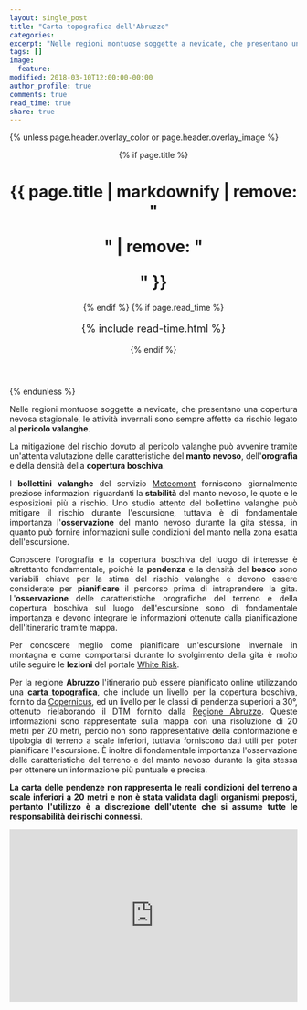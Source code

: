```yaml
---
layout: single_post
title: "Carta topografica dell'Abruzzo"
categories:
excerpt: "Nelle regioni montuose soggette a nevicate, che presentano una copertura nevosa stagionale, le attività invernali..."
tags: []
image:
  feature:
modified: 2018-03-10T12:00:00-00:00 
author_profile: true
comments: true
read_time: true
share: true
---
```

{% unless page.header.overlay_color or page.header.overlay_image %}
<header>
  {% if page.title %}<h1 class="page__title" itemprop="headline">{{ page.title | markdownify | remove: "<p>" | remove: "</p>" }}</h1>{% endif %}
  {% if page.read_time %}
    <p style="font-size:18px" class="page__meta">
      <i class="fa fa-clock-o" aria-hidden="true"></i> {% include read-time.html %}<BR>
    </p>
  {% endif %}
</header>
{% endunless %}

<p style="text-align: justify;">
Nelle regioni montuose soggette a nevicate, che presentano una copertura nevosa stagionale, le attività invernali sono
sempre affette da rischio legato al <b>pericolo valanghe</b>. 

<p style="text-align: justify;">
La mitigazione del rischio dovuto al pericolo valanghe può avvenire tramite un'attenta valutazione delle caratteristiche del 
<b>manto nevoso</b>, dell'<b>orografia</b> e della densità della <b>copertura boschiva</b>.

<p style="text-align: justify;">
I <b>bollettini valanghe</b> del servizio
<a href="http://www.meteomont.gov.it/infoMeteo/stampaBollettinoStampa.do?settore=D" target="_blank">Meteomont</a> forniscono giornalmente 
preziose informazioni riguardanti la <b>stabilità</b> del manto nevoso, le quote e le esposizioni più a rischio. Uno studio
attento del bollettino valanghe può mitigare il rischio durante l'escursione, tuttavia è di fondamentale
importanza l'<b>osservazione</b> del manto nevoso durante la gita stessa, in quanto può fornire informazioni sulle condizioni del
manto nella zona esatta dell'escursione.

<p style="text-align: justify;">
Conoscere l'orografia e la copertura boschiva del luogo di interesse è altrettanto fondamentale, poichè la <b>pendenza</b> e la densità del <b>bosco</b> sono variabili chiave per la stima del rischio valanghe e devono essere considerate per <b>pianificare</b> il percorso prima di intraprendere la gita. L'<b>osservazione</b> delle caratteristiche orografiche del terreno e della copertura boschiva sul luogo dell'escursione sono di fondamentale importanza e devono integrare le informazioni ottenute dalla pianificazione dell'itinerario tramite mappa.

<p style="text-align: justify;">
Per conoscere meglio come pianificare un'escursione invernale in montagna e come comportarsi durante lo svolgimento della gita è molto utile seguire le <b>lezioni</b> del portale <a href="https://www.whiterisk.ch/it/" target="_blank">White Risk</a>.

<p style="text-align: justify;">
Per la regione <b>Abruzzo</b> l'itinerario può essere pianificato online utilizzando una <a href="https://edrap.github.io/leaflet/abruzzo20m.html" target="_blank"><b>carta topografica</b></a>, che include un livello per la copertura boschiva, fornito da <a href="https://land.copernicus.eu/pan-european/high-resolution-layers/forests/tree-cover-density" target="_blank">Copernicus</a>, ed un livello per le classi di pendenza superiori a 30°, ottenuto rielaborando il DTM fornito dalla 
<a href="http://opendata.regione.abruzzo.it/content/modello-digitale-del-terreno-risoluzione-10x10-metri" target="_blank">Regione Abruzzo</a>. Queste informazioni sono rappresentate sulla mappa con una risoluzione di 20 metri per 20 metri, perciò non sono rappresentative della conformazione e tipologia di terreno a scale inferiori, tuttavia forniscono dati utili per poter pianificare l'escursione. È inoltre di fondamentale importanza l'osservazione delle caratteristiche del terreno e del manto nevoso durante la gita stessa per ottenere un'informazione più puntuale e precisa.

<p style="text-align: justify;">
<b>La carta delle pendenze non rappresenta le reali condizioni del terreno a scale inferiori a 20 metri e non è stata validata dagli organismi preposti, pertanto l'utilizzo è a discrezione dell'utente che si assume tutte le responsabilità dei rischi connessi</b>.

<div style="width: 100%; height: 100%; margin: 0 auto;">
<div style="position: relative; padding-top: 60%;"><iframe style="position: absolute; top: 0; left: 0; width: 100%; height: 100%;" src="https://edrap.github.io/leaflet/abruzzo20m.html" frameborder="0" allowfullscreen="allowfullscreen"></iframe></div>
</div>

{% if page.comments %}
<div id="disqus_thread"></div>
<script id="dsq-count-scr" src="//https-edrap-github-io.disqus.com/count.js" async></script>
<script>
/**
*  RECOMMENDED CONFIGURATION VARIABLES: EDIT AND UNCOMMENT THE SECTION BELOW TO INSERT DYNAMIC VALUES FROM YOUR PLATFORM OR CMS.
*  LEARN WHY DEFINING THESE VARIABLES IS IMPORTANT: https://disqus.com/admin/universalcode/#configuration-variables*/
/*
var disqus_config = function () {
this.page.url = page.url;  // Replace PAGE_URL with your page's canonical URL variable
this.page.identifier = page.id; // Replace PAGE_IDENTIFIER with your page's unique identifier variable
};
*/
(function() { // DON'T EDIT BELOW THIS LINE
var d = document, s = d.createElement('script');
s.src = 'https://https-edrap-github-io.disqus.com/embed.js';
s.setAttribute('data-timestamp', +new Date());
(d.head || d.body).appendChild(s);
})();
</script>
<noscript>Please enable JavaScript to view the <a href="https://disqus.com/?ref_noscript">comments powered by Disqus.</a></noscript>
{% endif %}
